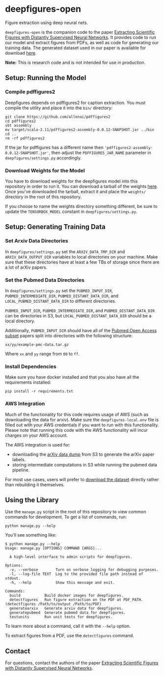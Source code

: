 deepfigures-open
================
Figure extraction using deep neural nets.

`deepfigures-open` is the companion code to the paper
[Extracting Scientific Figures with Distantly Supervised Neural Networks][deepfigures-paper].
It provides code to run our model and extract figures from PDFs,
as well as code for generating our training data.
The generated dataset used in our paper is available for download [here][deepfigures-distant-data].

**Note:** This is research code and is not intended for use in production.

Setup: Running the Model
------------------------

### Compile pdffigures2

Deepfigures depends on pdffigures2 for caption extraction. You must
compile the utility and place it into the `bin/` directory:

    git clone https://github.com/allenai/pdffigures2
    cd pdffigures2
    sbt assembly
    mv target/scala-2.11/pdffigures2-assembly-0.0.12-SNAPSHOT.jar ../bin
    cd ..
    rm -rf pdffigures2

If the jar for pdffigures has a different name then
`'pdffigures2-assembly-0.0.12-SNAPSHOT.jar'`, then adjust the
`PDFFIGURES_JAR_NAME` parameter in `deepfigures/settings.py`
accordingly.

### Download Weights for the Model

You have to download weights for the deepfigures model into this
repository in order to run it. You can download a tarball of the weights
[here][deepfigures-weights]. Once you've downloaded the tarball, extract
it and place the `weights/` directory in the root of this repository.

If you choose to name the weights directory something different, be sure
to update the `TENSORBOX_MODEL` constant in `deepfigures/settings.py`.

Setup: Generating Training Data
-------------------------------

### Set Arxiv Data Directories

In `deepfigures/settings.py` set the `ARXIV_DATA_TMP_DIR` and
`ARXIV_DATA_OUTPUT_DIR` variables to local directories on your
machine. Make sure that these directories have at least a few TBs of
storage since there are a lot of arXiv papers.

### Set the Pubmed Data Directories

In `deepfigures/settings.py` set the `PUBMED_INPUT_DIR`,
`PUBMED_INTERMEDIATE_DIR`, `PUBMED_DISTANT_DATA_DIR`, and
`LOCAL_PUBMED_DISTANT_DATA_DIR` to different directories.

`PUBMED_INPUT_DIR`, `PUBMED_INTERMEDIATE_DIR`, and
`PUBMED_DISTANT_DATA_DIR` can be directories in S3, but
`LOCAL_PUBMED_DISTANT_DATA_DIR` should be a local directory.

Additionally, `PUBMED_INPUT_DIR` should have all of the
[Pubmed Open Access subset][pmc-open-access] papers split into
directories with the following structure:

    xx/yy/example-pmc-data.tar.gz

Where `xx` and `yy` range from `00` to `ff`.

### Install Dependencies

Make sure you have docker installed and that you also have all the
requirements installed:

    pip install -r requirements.txt

### AWS Integration

Much of the functionality for this code requires usage of AWS (such as
downloading the data for arxiv). Make sure the `deepfigures-local.env`
file is filled out with your AWS credentials if you want to run with
this functionality. Please note that running this code with the AWS
functionality will incur charges on your AWS account.

The AWS integration is used for:

  - downloading the [arXiv data dump][arxiv-bulk-data] from S3 to
    generate the arXiv paper labels.
  - storing intermediate computations in S3 while running the pubmed
    data pipeline.

For most use cases, users will prefer to
[download the dataset][deepfigures-distant-data] directly rather than
rebuilding it themselves.


Using the Library
-----------------
Use the `manage.py` script in the root of this repository to view common
commands for development. To get a list of commands, run:

    python manage.py --help

You'll see something like:

    $ python manage.py --help
    Usage: manage.py [OPTIONS] COMMAND [ARGS]...

      A high-level interface to admin scripts for deepfigures.

    Options:
      -v, --verbose        Turn on verbose logging for debugging purposes.
      -l, --log-file TEXT  Log to the provided file path instead of stdout.
      -h, --help           Show this message and exit.

    Commands:
      build           Build docker images for deepfigures.
      detectfigures   Run figure extraction on the PDF at PDF_PATH. (detectfigures /Path/to/output /Path/to/PDF)
      generatearxiv   Generate arxiv data for deepfigures.
      generatepubmed  Generate pubmed data for deepfigures.
      testunits       Run unit tests for deepfigures.

To learn more about a command, call it with the `--help` option.

To extract figures from a PDF, use the `detectfigures` command.


Contact
-------
For questions, contact the authors of the paper
[Extracting Scientific Figures with Distantly Supervised Neural Networks][deepfigures-paper].


[deepfigures-paper]: http://arxiv.org/abs/1804.02445
[deepfigures-distant-data]: https://s3-us-west-2.amazonaws.com/ai2-s2-research-public/deepfigures/jcdl-deepfigures-labels.tar.gz
[deepfigures-demo]: http://labs.semanticscholar.org/deepfigures/
[deepfigures-weights]: https://s3-us-west-2.amazonaws.com/ai2-s2-research-public/deepfigures/weights.tar.gz
[pmc-open-access]: https://www.ncbi.nlm.nih.gov/pmc/tools/openftlist/
[arxiv-bulk-data]: https://arxiv.org/help/bulk_data_s3
